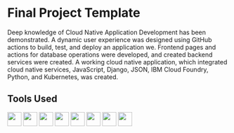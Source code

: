 # Final Project Template

Deep knowledge of Cloud Native Application Development has been demonstrated. A dynamic user experience was designed using GitHub actions to build, test, and deploy an application we. Frontend pages and actions for database operations were developed, and created backend services were created. A working cloud native application, which integrated cloud native services, JavaScript, Django, JSON, IBM Cloud Foundry, Python, and Kubernetes, was created.

## Tools Used

<p align="left">
  <img src="https://raw.githubusercontent.com/danielcranney/readme-generator/main/public/icons/skills/git-colored.svg" width="32" height="32" /> 
  <img src="https://raw.githubusercontent.com/danielcranney/readme-generator/main/public/icons/skills/html5-colored.svg" width="32" height="32" /> 
  <img src="https://raw.githubusercontent.com/danielcranney/readme-generator/main/public/icons/skills/python-colored.svg" width="32" height="32" /> 
  <img src="https://raw.githubusercontent.com/danielcranney/readme-generator/main/public/icons/skills/css3-colored.svg" width="32" height="32" />
  <img src="https://raw.githubusercontent.com/danielcranney/readme-generator/main/public/icons/skills/javascript-colored.svg" width="32" height="32" /> 
  <img src="https://encrypted-tbn0.gstatic.com/images?q=tbn:ANd9GcTI_avm-h8MEBXHu8CjIGr7mTduIgPQAt1prw&usqp=CAU" width="32" height="32" /> 
  <img src="https://khanh.website/wp-content/uploads/2020/06/dockerfile.png" width="32" height="32" /> 
  <img src="https://encrypted-tbn0.gstatic.com/images?q=tbn:ANd9GcQYcgmuI83oDOREmJcaTHb2EdMXfP_UkAw9mtV9CgN_SkB6TSejW7rlSyXJgMLiNAdhK8g&usqp=CAU" width="32" height="32" /> 
</p>


 
